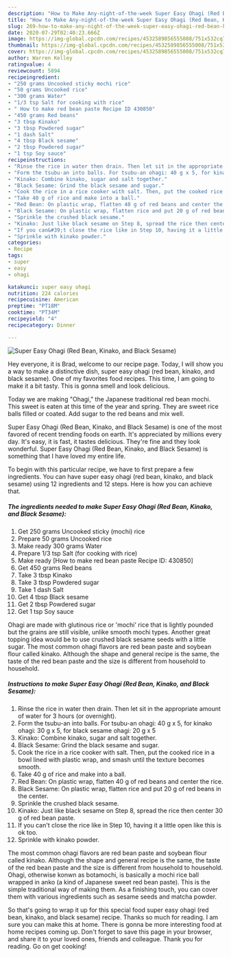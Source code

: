 ```yaml
---
description: "How to Make Any-night-of-the-week Super Easy Ohagi (Red Bean, Kinako, and Black Sesame)"
title: "How to Make Any-night-of-the-week Super Easy Ohagi (Red Bean, Kinako, and Black Sesame)"
slug: 269-how-to-make-any-night-of-the-week-super-easy-ohagi-red-bean-kinako-and-black-sesame
date: 2020-07-29T02:40:23.666Z
image: https://img-global.cpcdn.com/recipes/4532589856555008/751x532cq70/super-easy-ohagi-red-bean-kinako-and-black-sesame-recipe-main-photo.jpg
thumbnail: https://img-global.cpcdn.com/recipes/4532589856555008/751x532cq70/super-easy-ohagi-red-bean-kinako-and-black-sesame-recipe-main-photo.jpg
cover: https://img-global.cpcdn.com/recipes/4532589856555008/751x532cq70/super-easy-ohagi-red-bean-kinako-and-black-sesame-recipe-main-photo.jpg
author: Warren Kelley
ratingvalue: 4
reviewcount: 5894
recipeingredient:
- "250 grams Uncooked sticky mochi rice"
- "50 grams Uncooked rice"
- "300 grams Water"
- "1/3 tsp Salt for cooking with rice"
- " How to make red bean paste Recipe ID 430850"
- "450 grams Red beans"
- "3 tbsp Kinako"
- "3 tbsp Powdered sugar"
- "1 dash Salt"
- "4 tbsp Black sesame"
- "2 tbsp Powdered sugar"
- "1 tsp Soy sauce"
recipeinstructions:
- "Rinse the rice in water then drain. Then let sit in the appropriate amount of water for 3 hours (or overnight)."
- "Form the tsubu-an into balls. For tsubu-an ohagi: 40 g x 5, for kinako ohagi: 30 g x 5, for black sesame ohagi:  20 g x 5"
- "Kinako: Combine kinako, sugar and salt together."
- "Black Sesame: Grind the black sesame and sugar."
- "Cook the rice in a rice cooker with salt. Then, put the cooked rice in a bowl lined with plastic wrap, and smash until the texture becomes smooth."
- "Take 40 g of rice and make into a ball."
- "Red Bean: On plastic wrap, flatten 40 g of red beans and center the rice."
- "Black Sesame: On plastic wrap, flatten rice and put 20 g of red beans in the center."
- "Sprinkle the crushed black sesame."
- "Kinako: Just like black sesame on Step 8, spread the rice then center 30 g of red bean paste."
- "If you can&#39;t close the rice like in Step 10, having it a little open like this is ok too."
- "Sprinkle with kinako powder."
categories:
- Recipe
tags:
- super
- easy
- ohagi

katakunci: super easy ohagi 
nutrition: 224 calories
recipecuisine: American
preptime: "PT18M"
cooktime: "PT34M"
recipeyield: "4"
recipecategory: Dinner

---
```



![Super Easy Ohagi (Red Bean, Kinako, and Black Sesame)](https://img-global.cpcdn.com/recipes/4532589856555008/751x532cq70/super-easy-ohagi-red-bean-kinako-and-black-sesame-recipe-main-photo.jpg)

Hey everyone, it is Brad, welcome to our recipe page. Today, I will show you a way to make a distinctive dish, super easy ohagi (red bean, kinako, and black sesame). One of my favorites food recipes. This time, I am going to make it a bit tasty. This is gonna smell and look delicious.

Today we are making &#34;Ohagi,&#34; the Japanese traditional red bean mochi. This sweet is eaten at this time of the year and spring. They are sweet rice balls filled or coated. Add sugar to the red beans and mix well.

Super Easy Ohagi (Red Bean, Kinako, and Black Sesame) is one of the most favored of recent trending foods on earth. It's appreciated by millions every day. It's easy, it is fast, it tastes delicious. They're fine and they look wonderful. Super Easy Ohagi (Red Bean, Kinako, and Black Sesame) is something that I have loved my entire life.


To begin with this particular recipe, we have to first prepare a few ingredients. You can have super easy ohagi (red bean, kinako, and black sesame) using 12 ingredients and 12 steps. Here is how you can achieve that.

<!--inarticleads1-->

##### The ingredients needed to make Super Easy Ohagi (Red Bean, Kinako, and Black Sesame):

1. Get 250 grams Uncooked sticky (mochi) rice
1. Prepare 50 grams Uncooked rice
1. Make ready 300 grams Water
1. Prepare 1/3 tsp Salt (for cooking with rice)
1. Make ready  [How to make red bean paste Recipe ID: 430850]
1. Get 450 grams Red beans
1. Take 3 tbsp Kinako
1. Take 3 tbsp Powdered sugar
1. Take 1 dash Salt
1. Get 4 tbsp Black sesame
1. Get 2 tbsp Powdered sugar
1. Get 1 tsp Soy sauce


Ohagi are made with glutinous rice or &#39;mochi&#39; rice that is lightly pounded but the grains are still visible, unlike smooth mochi types. Another great topping idea would be to use crushed black sesame seeds with a little sugar. The most common ohagi flavors are red bean paste and soybean flour called kinako. Although the shape and general recipe is the same, the taste of the red bean paste and the size is different from household to household. 

<!--inarticleads2-->

##### Instructions to make Super Easy Ohagi (Red Bean, Kinako, and Black Sesame):

1. Rinse the rice in water then drain. Then let sit in the appropriate amount of water for 3 hours (or overnight).
1. Form the tsubu-an into balls. For tsubu-an ohagi: 40 g x 5, for kinako ohagi: 30 g x 5, for black sesame ohagi:  20 g x 5
1. Kinako: Combine kinako, sugar and salt together.
1. Black Sesame: Grind the black sesame and sugar.
1. Cook the rice in a rice cooker with salt. Then, put the cooked rice in a bowl lined with plastic wrap, and smash until the texture becomes smooth.
1. Take 40 g of rice and make into a ball.
1. Red Bean: On plastic wrap, flatten 40 g of red beans and center the rice.
1. Black Sesame: On plastic wrap, flatten rice and put 20 g of red beans in the center.
1. Sprinkle the crushed black sesame.
1. Kinako: Just like black sesame on Step 8, spread the rice then center 30 g of red bean paste.
1. If you can&#39;t close the rice like in Step 10, having it a little open like this is ok too.
1. Sprinkle with kinako powder.


The most common ohagi flavors are red bean paste and soybean flour called kinako. Although the shape and general recipe is the same, the taste of the red bean paste and the size is different from household to household. Ohagi, otherwise konwn as botamochi, is basically a mochi rice ball wrapped in anko (a kind of Japanese sweet red bean paste). This is the simple traditional way of making them. As a finishing touch, you can cover them with various ingredients such as sesame seeds and matcha powder. 

So that's going to wrap it up for this special food super easy ohagi (red bean, kinako, and black sesame) recipe. Thanks so much for reading. I am sure you can make this at home. There is gonna be more interesting food at home recipes coming up. Don't forget to save this page in your browser, and share it to your loved ones, friends and colleague. Thank you for reading. Go on get cooking!
